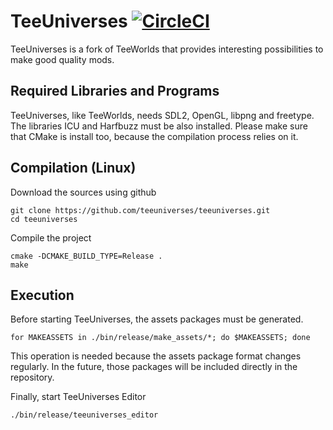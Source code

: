 TeeUniverses [![CircleCI](https://circleci.com/gh/teeuniverses/teeuniverses.svg?style=svg)](https://circleci.com/gh/teeuniverses/teeuniverses)
=============

TeeUniverses is a fork of TeeWorlds that provides interesting possibilities to make good quality mods.


Required Libraries and Programs
-------

TeeUniverses, like TeeWorlds, needs SDL2, OpenGL, libpng and freetype.
The libraries ICU and Harfbuzz must be also installed.
Please make sure that CMake is install too, because the compilation process relies on it.


Compilation (Linux)
-------

Download the sources using github
```
git clone https://github.com/teeuniverses/teeuniverses.git
cd teeuniverses
```

Compile the project
```
cmake -DCMAKE_BUILD_TYPE=Release .
make
```


Execution
-------

Before starting TeeUniverses, the assets packages must be generated.
```
for MAKEASSETS in ./bin/release/make_assets/*; do $MAKEASSETS; done
```
This operation is needed because the assets package format changes regularly.
In the future, those packages will be included directly in the repository.

Finally, start TeeUniverses Editor
```
./bin/release/teeuniverses_editor
```
